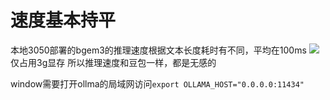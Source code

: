 # 速度基本持平
本地3050部署的bgem3的推理速度根据文本长度耗时有不同，平均在100ms
![](Pasted%20image%2020250716111112.png)
仅占用3g显存 所以推理速度和豆包一样，都是无感的

window需要打开ollma的局域网访问`export OLLAMA_HOST="0.0.0.0:11434"`
